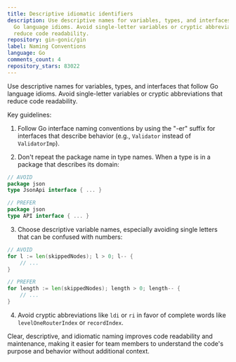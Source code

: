 ```yaml
---
title: Descriptive idiomatic identifiers
description: Use descriptive names for variables, types, and interfaces that follow
  Go language idioms. Avoid single-letter variables or cryptic abbreviations that
  reduce code readability.
repository: gin-gonic/gin
label: Naming Conventions
language: Go
comments_count: 4
repository_stars: 83022
---
```


Use descriptive names for variables, types, and interfaces that follow Go language idioms. Avoid single-letter variables or cryptic abbreviations that reduce code readability.

Key guidelines:
1. Follow Go interface naming conventions by using the "-er" suffix for interfaces that describe behavior (e.g., `Validator` instead of `ValidatorImp`).

2. Don't repeat the package name in type names. When a type is in a package that describes its domain:
```go
// AVOID
package json
type JsonApi interface { ... }

// PREFER
package json
type API interface { ... }
```

3. Choose descriptive variable names, especially avoiding single letters that can be confused with numbers:
```go
// AVOID
for l := len(skippedNodes); l > 0; l-- {
    // ...
}

// PREFER
for length := len(skippedNodes); length > 0; length-- {
    // ...
}
```

4. Avoid cryptic abbreviations like `ldi` or `ri` in favor of complete words like `levelOneRouterIndex` or `recordIndex`.

Clear, descriptive, and idiomatic naming improves code readability and maintenance, making it easier for team members to understand the code's purpose and behavior without additional context.